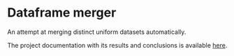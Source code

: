 # Dataframe merger
An attempt at merging distinct uniform datasets automatically.

The project documentation with its results and conclusions is available [here](https://github.com/LucaCappelletti94/dataframe_merger/blob/master/Heuristic_Algorithms___Course_Project.pdf).
